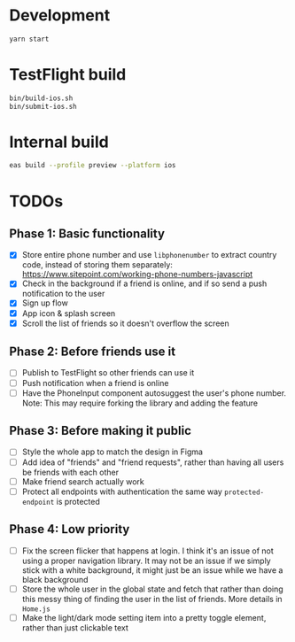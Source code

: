 # Development

```sh
yarn start
```

# TestFlight build

```sh
bin/build-ios.sh
bin/submit-ios.sh
```

# Internal build

```sh
eas build --profile preview --platform ios
```

# TODOs
## Phase 1: Basic functionality
- [x] Store entire phone number and use `libphonenumber` to extract country code, instead of storing them separately: https://www.sitepoint.com/working-phone-numbers-javascript
- [x] Check in the background if a friend is online, and if so send a push notification to the user
- [x] Sign up flow
- [x] App icon & splash screen
- [x] Scroll the list of friends so it doesn't overflow the screen

## Phase 2: Before friends use it
- [ ] Publish to TestFlight so other friends can use it
- [ ] Push notification when a friend is online
- [ ] Have the PhoneInput component autosuggest the user's phone number. Note: This may require forking the library and adding the feature

## Phase 3: Before making it public
- [ ] Style the whole app to match the design in Figma
- [ ] Add idea of "friends" and "friend requests", rather than having all users be friends with each other
- [ ] Make friend search actually work
- [ ] Protect all endpoints with authentication the same way `protected-endpoint` is protected

## Phase 4: Low priority
- [ ] Fix the screen flicker that happens at login. I think it's an issue of not using a proper navigation library. It may not be an issue if we simply stick with a white background, it might just be an issue while we have a black background
- [ ] Store the whole user in the global state and fetch that rather than doing this messy thing of finding the user in the list of friends. More details in `Home.js`
- [ ] Make the light/dark mode setting item into a pretty toggle element, rather than just clickable text